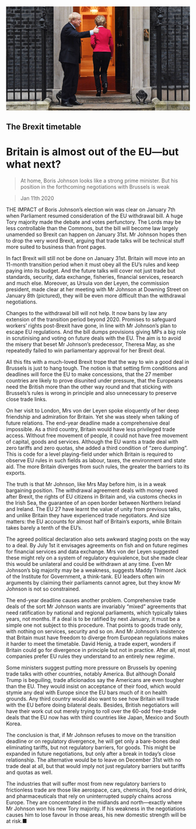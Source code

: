 ![](./images/20200111_BRP005_0.jpg)

## The Brexit timetable

# Britain is almost out of the EU—but what next?

> At home, Boris Johnson looks like a strong prime minister. But his position in the forthcoming negotiations with Brussels is weak

> Jan 11th 2020

THE IMPACT of Boris Johnson’s election win was clear on January 7th when Parliament resumed consideration of the EU withdrawal bill. A huge Tory majority made the debate and votes perfunctory. The Lords may be less controllable than the Commons, but the bill will become law largely unamended so Brexit can happen on January 31st. Mr Johnson hopes then to drop the very word Brexit, arguing that trade talks will be technical stuff more suited to business than front pages.

In fact Brexit will still not be done on January 31st. Britain will move into an 11-month transition period when it must obey all the EU’s rules and keep paying into its budget. And the future talks will cover not just trade but standards, security, data exchange, fisheries, financial services, research and much else. Moreover, as Ursula von der Leyen, the commission president, made clear at her meeting with Mr Johnson at Downing Street on January 8th (pictured), they will be even more difficult than the withdrawal negotiations.

Changes to the withdrawal bill will not help. It now bans by law any extension of the transition period beyond 2020. Promises to safeguard workers’ rights post-Brexit have gone, in line with Mr Johnson’s plan to escape EU regulations. And the bill dumps provisions giving MPs a big role in scrutinising and voting on future deals with the EU. The aim is to avoid the misery that beset Mr Johnson’s predecessor, Theresa May, as she repeatedly failed to win parliamentary approval for her Brexit deal.

All this fits with a much-loved Brexit trope that the way to win a good deal in Brussels is just to hang tough. The notion is that setting firm conditions and deadlines will force the EU to make concessions, that the 27 member countries are likely to prove disunited under pressure, that the Europeans need the British more than the other way round and that sticking with Brussels’s rules is wrong in principle and also unnecessary to preserve close trade links.

On her visit to London, Mrs von der Leyen spoke eloquently of her deep friendship and admiration for Britain. Yet she was steely when talking of future relations. The end-year deadline made a comprehensive deal impossible. As a third country, Britain would have less privileged trade access. Without free movement of people, it could not have free movement of capital, goods and services. Although the EU wants a trade deal with zero tariffs and zero quotas, she added a third condition of “zero dumping”. This is code for a level playing-field under which Britain is required to observe EU rules in such fields as labour, taxes, the environment and state aid. The more Britain diverges from such rules, the greater the barriers to its exports.

The truth is that Mr Johnson, like Mrs May before him, is in a weak bargaining position. The withdrawal agreement deals with money owed after Brexit, the rights of EU citizens in Britain and, via customs checks in the Irish Sea, the guarantee of an open border between Northern Ireland and Ireland. The EU 27 have learnt the value of unity from previous talks, and unlike Britain they have experienced trade negotiators. And size matters: the EU accounts for almost half of Britain’s exports, while Britain takes barely a tenth of the EU’s.

The agreed political declaration also sets awkward staging posts on the way to a deal. By July 1st it envisages agreements on fish and on future regimes for financial services and data exchange. Mrs von der Leyen suggested these might rely on a system of regulatory equivalence, but she made clear this would be unilateral and could be withdrawn at any time. Even Mr Johnson’s big majority may be a weakness, suggests Maddy Thimont Jack of the Institute for Government, a think-tank. EU leaders often win arguments by claiming their parliaments cannot agree, but they know Mr Johnson is not so constrained.

The end-year deadline causes another problem. Comprehensive trade deals of the sort Mr Johnson wants are invariably “mixed” agreements that need ratification by national and regional parliaments, which typically takes years, not months. If a deal is to be ratified by next January, it must be a simple one not subject to this procedure. That points to goods trade only, with nothing on services, security and so on. And Mr Johnson’s insistence that Britain must have freedom to diverge from European regulations makes it harder to meet the timetable. David Henig, a trade expert, wonders if Britain could go for divergence in principle but not in practice. After all, most companies prefer EU rules they understand to an entirely new regime.

Some ministers suggest putting more pressure on Brussels by opening trade talks with other countries, notably America. But although Donald Trump is beguiling, trade aficionados say the Americans are even tougher than the EU. They would insist on acceptance of their food, which would stymie any deal with Europe since the EU bars much of it on health grounds. Any third country would also want to see how Britain will trade with the EU before doing bilateral deals. Besides, British negotiators will have their work cut out merely trying to roll over the 60-odd free-trade deals that the EU now has with third countries like Japan, Mexico and South Korea.

The conclusion is that, if Mr Johnson refuses to move on the transition deadline or on regulatory divergence, he will get only a bare-bones deal eliminating tariffs, but not regulatory barriers, for goods. This might be expanded in future negotiations, but only after a break in today’s close relationship. The alternative would be to leave on December 31st with no trade deal at all, but that would imply not just regulatory barriers but tariffs and quotas as well.

The industries that will suffer most from new regulatory barriers to frictionless trade are those like aerospace, cars, chemicals, food and drink, and pharmaceuticals that rely on uninterrupted supply chains across Europe. They are concentrated in the midlands and north—exactly where Mr Johnson won his new Tory majority. If his weakness in the negotiations causes him to lose favour in those areas, his new domestic strength will be at risk.■